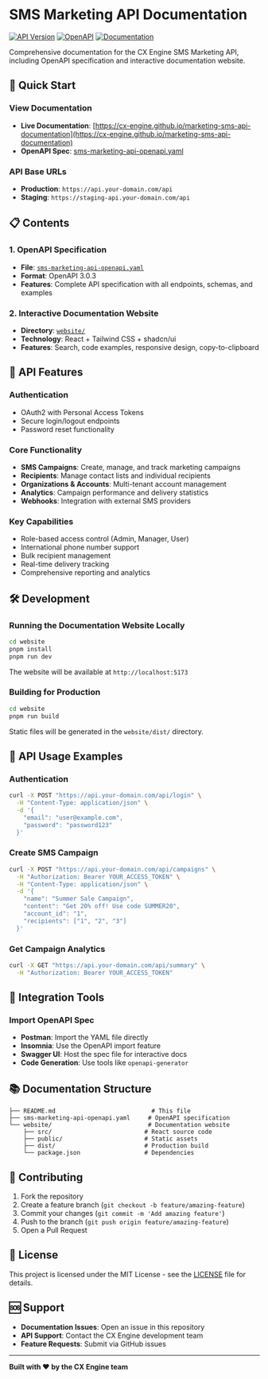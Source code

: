 # SMS Marketing API Documentation

[![API Version](https://img.shields.io/badge/API-v1.0.0-blue.svg)](https://github.com/CX-engine/marketing-sms-api-documentation)
[![OpenAPI](https://img.shields.io/badge/OpenAPI-3.0.3-green.svg)](./sms-marketing-api-openapi.yaml)
[![Documentation](https://img.shields.io/badge/Docs-Live-brightgreen.svg)](https://cx-engine.github.io/marketing-sms-api-documentation)

Comprehensive documentation for the CX Engine SMS Marketing API, including OpenAPI specification and interactive documentation website.

## 🚀 Quick Start

### View Documentation
- **Live Documentation**: [https://cx-engine.github.io/marketing-sms-api-documentation](https://cx-engine.github.io/marketing-sms-api-documentation)
- **OpenAPI Spec**: [sms-marketing-api-openapi.yaml](./sms-marketing-api-openapi.yaml)

### API Base URLs
- **Production**: `https://api.your-domain.com/api`
- **Staging**: `https://staging-api.your-domain.com/api`

## 📋 Contents

### 1. OpenAPI Specification
- **File**: [`sms-marketing-api-openapi.yaml`](./sms-marketing-api-openapi.yaml)
- **Format**: OpenAPI 3.0.3
- **Features**: Complete API specification with all endpoints, schemas, and examples

### 2. Interactive Documentation Website
- **Directory**: [`website/`](./website/)
- **Technology**: React + Tailwind CSS + shadcn/ui
- **Features**: Search, code examples, responsive design, copy-to-clipboard

## 🔧 API Features

### Authentication
- OAuth2 with Personal Access Tokens
- Secure login/logout endpoints
- Password reset functionality

### Core Functionality
- **SMS Campaigns**: Create, manage, and track marketing campaigns
- **Recipients**: Manage contact lists and individual recipients  
- **Organizations & Accounts**: Multi-tenant account management
- **Analytics**: Campaign performance and delivery statistics
- **Webhooks**: Integration with external SMS providers

### Key Capabilities
- Role-based access control (Admin, Manager, User)
- International phone number support
- Bulk recipient management
- Real-time delivery tracking
- Comprehensive reporting and analytics

## 🛠️ Development

### Running the Documentation Website Locally

```bash
cd website
pnpm install
pnpm run dev
```

The website will be available at `http://localhost:5173`

### Building for Production

```bash
cd website
pnpm run build
```

Static files will be generated in the `website/dist/` directory.

## 📖 API Usage Examples

### Authentication
```bash
curl -X POST "https://api.your-domain.com/api/login" \
  -H "Content-Type: application/json" \
  -d '{
    "email": "user@example.com",
    "password": "password123"
  }'
```

### Create SMS Campaign
```bash
curl -X POST "https://api.your-domain.com/api/campaigns" \
  -H "Authorization: Bearer YOUR_ACCESS_TOKEN" \
  -H "Content-Type: application/json" \
  -d '{
    "name": "Summer Sale Campaign",
    "content": "Get 20% off! Use code SUMMER20",
    "account_id": "1",
    "recipients": ["1", "2", "3"]
  }'
```

### Get Campaign Analytics
```bash
curl -X GET "https://api.your-domain.com/api/summary" \
  -H "Authorization: Bearer YOUR_ACCESS_TOKEN"
```

## 🔗 Integration Tools

### Import OpenAPI Spec
- **Postman**: Import the YAML file directly
- **Insomnia**: Use the OpenAPI import feature
- **Swagger UI**: Host the spec file for interactive docs
- **Code Generation**: Use tools like `openapi-generator`

## 📚 Documentation Structure

```
├── README.md                           # This file
├── sms-marketing-api-openapi.yaml     # OpenAPI specification
└── website/                           # Documentation website
    ├── src/                          # React source code
    ├── public/                       # Static assets
    ├── dist/                         # Production build
    └── package.json                  # Dependencies
```

## 🤝 Contributing

1. Fork the repository
2. Create a feature branch (`git checkout -b feature/amazing-feature`)
3. Commit your changes (`git commit -m 'Add amazing feature'`)
4. Push to the branch (`git push origin feature/amazing-feature`)
5. Open a Pull Request

## 📄 License

This project is licensed under the MIT License - see the [LICENSE](LICENSE) file for details.

## 🆘 Support

- **Documentation Issues**: Open an issue in this repository
- **API Support**: Contact the CX Engine development team
- **Feature Requests**: Submit via GitHub issues

---

**Built with ❤️ by the CX Engine team**

